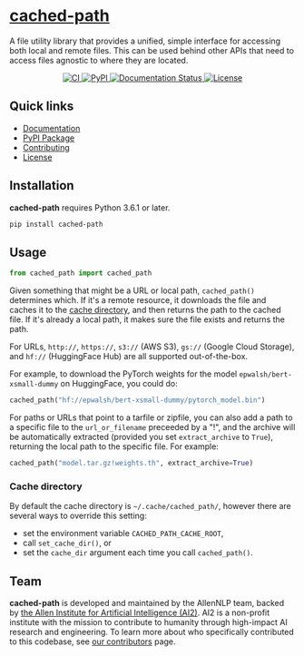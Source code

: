 # [cached-path](https://cached-path.readthedocs.io/)

A file utility library that provides a unified, simple interface for accessing both local and remote files.
This can be used behind other APIs that need to access files agnostic to where they are located.

<p align="center">
    <a href="https://github.com/allenai/cached_path/actions">
        <img alt="CI" src="https://github.com/allenai/cached_path/workflows/CI/badge.svg?event=push&branch=main">
    </a>
    <a href="https://pypi.org/project/cached_path/">
        <img alt="PyPI" src="https://img.shields.io/pypi/v/cached_path">
    </a>
    <a href="https://cached-path.readthedocs.io/en/latest/?badge=latest">
        <img src="https://readthedocs.org/projects/cached-path/badge/?version=latest" alt="Documentation Status" />
    </a>
    <a href="https://github.com/allenai/cached_path/blob/main/LICENSE">
        <img alt="License" src="https://img.shields.io/github/license/allenai/cached_path.svg?color=blue&cachedrop">
    </a>
    <br/>
</p>

## Quick links

- [Documentation](https://cached-path.readthedocs.io/)
- [PyPI Package](https://pypi.org/project/cached-path/)
- [Contributing](https://github.com/allenai/cached_path/blob/main/CONTRIBUTING.md)
- [License](https://github.com/allenai/cached_path/blob/main/LICENSE)

## Installation

**cached-path** requires Python 3.6.1 or later.

```bash
pip install cached-path
```

## Usage

```python
from cached_path import cached_path
```

Given something that might be a URL or local path, `cached_path()` determines which.
If it's a remote resource, it downloads the file and caches it to the [cache directory](#cache-directory), and
then returns the path to the cached file. If it's already a local path,
it makes sure the file exists and returns the path.

For URLs, `http://`, `https://`, `s3://` (AWS S3), `gs://` (Google Cloud Storage), and `hf://` (HuggingFace Hub) are all supported out-of-the-box.

For example, to download the PyTorch weights for the model `epwalsh/bert-xsmall-dummy`
on HuggingFace, you could do:

```python
cached_path("hf://epwalsh/bert-xsmall-dummy/pytorch_model.bin")
```

For paths or URLs that point to a tarfile or zipfile, you can also add a path
to a specific file to the `url_or_filename` preceeded by a "!", and the archive will
be automatically extracted (provided you set `extract_archive` to `True`),
returning the local path to the specific file. For example:

```python
cached_path("model.tar.gz!weights.th", extract_archive=True)
```

### Cache directory

By default the cache directory is `~/.cache/cached_path/`, however there are several ways to override this setting:
- set the environment variable `CACHED_PATH_CACHE_ROOT`,
- call `set_cache_dir()`, or
- set the `cache_dir` argument each time you call `cached_path()`.

## Team

**cached-path** is developed and maintained by the AllenNLP team, backed by [the Allen Institute for Artificial Intelligence (AI2)](https://allenai.org/).
AI2 is a non-profit institute with the mission to contribute to humanity through high-impact AI research and engineering.
To learn more about who specifically contributed to this codebase, see [our contributors](https://github.com/allenai/cached_path/graphs/contributors) page.
